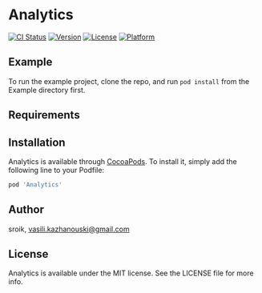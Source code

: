 # Analytics

[![CI Status](https://img.shields.io/travis/sroik/Analytics.svg?style=flat)](https://travis-ci.org/sroik/Analytics)
[![Version](https://img.shields.io/cocoapods/v/Analytics.svg?style=flat)](https://cocoapods.org/pods/Analytics)
[![License](https://img.shields.io/cocoapods/l/Analytics.svg?style=flat)](https://cocoapods.org/pods/Analytics)
[![Platform](https://img.shields.io/cocoapods/p/Analytics.svg?style=flat)](https://cocoapods.org/pods/Analytics)

## Example

To run the example project, clone the repo, and run `pod install` from the Example directory first.

## Requirements

## Installation

Analytics is available through [CocoaPods](https://cocoapods.org). To install
it, simply add the following line to your Podfile:

```ruby
pod 'Analytics'
```

## Author

sroik, vasili.kazhanouski@gmail.com

## License

Analytics is available under the MIT license. See the LICENSE file for more info.
